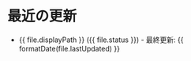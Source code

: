 # 最近の更新

<script setup>
import { data as fileUpdates } from './recent-updates.data.ts'
import { withBase } from 'vitepress'

function formatDate(dateString) {
  const date = new Date(dateString);
  const year = date.getFullYear();
  const month = ('0' + (date.getMonth() + 1)).slice(-2);
  const day = ('0' + date.getDate()).slice(-2);
  return `${year}/${month}/${day}`;
}
</script>

<ul>
  <li v-for="file in fileUpdates" :key="file.path">
    <a :href="withBase(file.linkPath)">{{ file.displayPath }}</a> ({{ file.status }}) - 最終更新: {{ formatDate(file.lastUpdated) }}
  </li>
</ul>